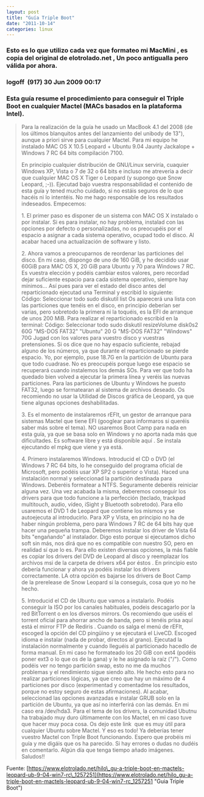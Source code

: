 ```yaml
---
layout: post
title: "Guía Triple Boot"
date: "2011-10-14"
categories: linux
---
```


### Esto es lo que utilizo cada vez que formateo mi MacMini , es copia del original de elotrolado.net , Un poco antigualla pero válida por ahora.

### logoff  (917) 30 Jun 2009 00:17

### Esta guía resume el procedimiento para conseguir el Triple Boot en cualquier Mactel (MACs basados en la plataforma Intel).

> Para la realización de la guía he usado un MacBook 4.1 del 2008 (de los últimos blanquitos antes del lanzamiento del unibody de 13"), aunque a priori sirve para cualquier Mactel. Para mi equipo he instalado MAC OS X 10.5 Leopard + Ubuntu 9.04 Jaunty Jackalope + Windows 7 RC 64 bits compilación 7100.
> 
> En principio cualquier distribución de GNU/Linux serviría, cuaquier Windows XP, Vista o 7 de 32 o 64 bits e incluso me atrevería a decir que cualquier MAC OS X Tiger o Leopard (y supongo que Snow Leopard, ;-)). Ejecutad bajo vuestra responsabilidad el contenido de esta guía y tened mucho cuidado, si no estáis seguros de lo que hacéis ni lo intentéis. No me hago responsable de los resultados indeseados. Empecemos:
> 
> 1\. El primer paso es disponer de un sistema con MAC OS X instalado o por instalar. Si es para instalar, no hay problema, instalad con las opciones por defecto o personalizadas, no os preocupéis por el espacio a asignar a cada sistema operativo, ocupad todo el disco. Al acabar haced una actualización de software y listo.
> 
> 2\. Ahora vamos a preocuparnos de reordenar las particiones del disco. En mi caso, dispongo de uno de 160 GiB, y he decidido usar 60GiB para MAC OS X, 20 GiB para Ubuntu y 70 para Windows 7 RC. Es vuestra elección y podéis cambiar estos valores, pero recordad dejar suficiente espacio para cada sistema operativo, siempre hay mínimos... Así pues para ver el estado del disco antes del reparticionado ejecutad una Terminal y escribid lo siguiente: Código: Seleccionar todo sudo diskutil list Os aparecerá una lista con las particiones que tenéis en el disco, en principio deberían ser varias, pero sobretodo la primera ni la toquéis, es la EFI de arranque de unos 200 MiB. Para realizar el reparticionado escribid en la terminal: Código: Seleccionar todo sudo diskutil resizeVolume disk0s2 60G "MS-DOS FAT32" "Ubuntu" 20 G "MS-DOS FAT32" "Windows" 70G Jugad con los valores para vuestro disco y vuestras pretensiones. Si os dice que no hay espacio suficiente, rebajad alguno de los números, ya que durante el reparticionado se pierde espacio. Yo, por ejemplo, puse 18.7G en la partición de Ubuntu para que todo cuadrase. No es preocupéis porque luego ese espacio se recuperará cuando instalemos los demás SOs. Para ver que todo ha quedado bien volved a ejecutar la primera línea y veréis las nuevas particiones. Para las particiones de Ubuntu y Windows he puesto FAT32, luego se formatearan al sistema de archivos deseado. Os recomiendo no usar la Utilidad de Discos gráfica de Leopard, ya que tiene algunas opciones deshabilitadas.
> 
> 3\. Es el momento de instalaremos rEFIt, un gestor de arranque para sistemas Mactel que tiene EFI (googlear para informaros si queréis saber más sobre el tema). NO usaremos Boot Camp para nada en esta guía, ya que se basa solo en Windows y no aporta nada más que dificultades. Es software libre y está disponible aquí . Se instala ejecutando el mpkg que viene y ya está.
> 
> 4\. Primero instalaremos Windows. Introducid el CD o DVD (el Windows 7 RC 64 bits, lo he conseguido del programa oficial de Microsoft, pero podéis usar XP SP2 o superior o Vista). Haced una instalación normal y seleccionad la partición destinada para Windows. Deberéis formatear a NTFS. Seguramente deberéis reiniciar alguna vez. Una vez acabada la misma, deberemos conseguir los drivers para que todo funcione a la perfección (teclado, trackpad multitouch, audio, vídeo, iSight y Bluetooth sobretodo). Para ello usaremos el DVD 1 de Leopard que contiene los mismos y se autoejecuta al introducirlo. Para XP y Vista, en principio no ha de haber ningún problema, pero para Windows 7 RC de 64 bits hay que hacer una pequeña trampa. Deberemos instalar los driver de Vista 64 bits "engañando" al instalador. Digo esto porque si ejecutamos dicho soft sin más, nos dirá que no es compatible con nuestro SO, pero en realidad sí que lo es. Para ello existen diversas opciones, la más fiable es copiar los drivers del DVD de Leopard al disco y reemplazar los archivos msi de la carpeta de drivers x64 por éstos . En principio esto debería funcionar y ahora ya podéis instalar los drivers correctamente. LA otra opción es bajarse los drivers de Boot Camp de la prerelease de Snow Leopard si la conseguís, cosa que yo no he hecho.
> 
> 5\. Introducid el CD de Ubuntu que vamos a instalarlo. Podéis conseguir la ISO por los canales habituales, podeis descagarlo por la red BitTorrent o en los diversos mirrors. Os recomiendo que uséis el torrent oficial para ahorrar ancho de banda, pero si tenéis prisa aquí está el mirror FTP de Rediris . Cuando os salga el menú de rEFIt, escoged la opción del CD pingüino y se ejecutará el LiveCD. Escoged idioma e instalar (nada de probar, directos al grano). Ejecutad la instalación normalmente y cuando lleguéis al particionado hacedlo de forma manual. En mi caso he formateado los 20 GiB con ext4 (podéis poner ext3 o lo que os de la gana) y le he asignado la raíz ("/"). Como podéis ver no tengo partición swap, esto no me da muchos problemas y el rendimiento sigue siendo alto. He hecho esto para no realizar particiones lógicas, ya que creo que hay un máximo de 4 particiones por disco (experimentad y comentadme los resultados, porque no estoy seguro de estas afirmaciones). Al acabar, seleccionad las opciones avanzadas e instalar GRUB solo en la partición de Ubuntu, ya que así no interferirá con las demás. En mi caso era /dev/hda3. Para el tema de los drivers, la comunidad Ubutnu ha trabajado muy duro últimamente con los Mactel, en mi caso tuve que hacer muy poca cosa. Os dejo este link  que es muy útil para cualquier Ubuntu sobre Mactel. Y eso es todo! Ya deberías tener vuestro Mactel con Triple Boot funcionando. Espero que probéis mi guía y me digáis que os ha parecido. Si hay errores o dudas no dudéis en comentarlo. Algún día que tenga tiempo añado imágenes. Saludos!!

Fuente: [https://www.elotrolado.net/hilo\_gu-a-triple-boot-en-mactels-leopard-ub-9-04-win7-rc\_1257251](https://www.elotrolado.net/hilo_gu-a-triple-boot-en-mactels-leopard-ub-9-04-win7-rc_1257251 "Guia Triple Boot")
